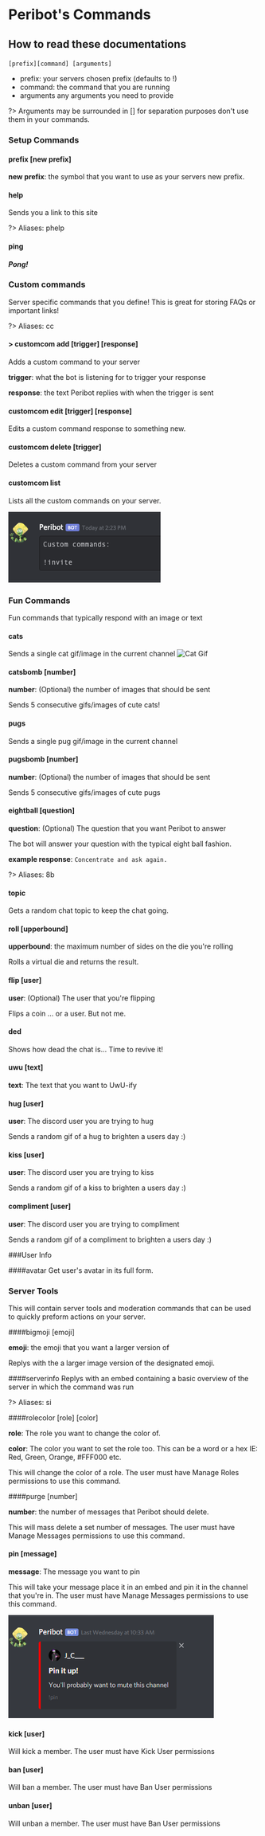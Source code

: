 Peribot's Commands
======

## How to read these documentations

`[prefix][command] [arguments]`

- prefix: your servers chosen prefix (defaults to !)
- command: the command that you are running
- arguments any arguments you need to provide

?> Arguments may be surrounded in [] for separation purposes don't use them in your commands.


### Setup Commands

#### prefix [new prefix]

   **new prefix**: the symbol that you want to use as your servers new prefix.

#### help

  Sends you a link to this site

  ?> Aliases: phelp
  
#### ping

***Pong!***


### Custom commands

Server specific commands that you define! This is great for storing FAQs or important links!

?> Aliases: cc


#### > customcom add [trigger] [response]

Adds a custom command to your server

  **trigger**: what the bot is listening for to trigger your response

  **response**: the text Peribot replies with when the trigger is sent

#### customcom edit [trigger] [response]

Edits a custom command response to something new.

#### customcom delete [trigger]

Deletes a custom command from your server

#### customcom list

Lists all the custom commands on your server.

![custom command list](_media/cclist.png)

### Fun Commands
Fun commands that typically respond with an image or text

#### cats

Sends a single cat gif/image in the current channel
![Cat Gif](https://cdn.nekos.life/meow/0164A.gif)

#### catsbomb [number]

  **number**: (Optional) the number of images that should be sent

Sends 5 consecutive gifs/images of cute cats!

#### pugs

Sends a single pug gif/image in the current channel


#### pugsbomb [number]
  **number**: (Optional) the number of images that should be sent

Sends 5 consecutive gifs/images of cute pugs

#### eightball [question]
  **question**: (Optional) The question that you want Peribot to answer 

The bot will answer your question with the typical eight ball fashion.
  
  **example response**: `Concentrate and ask again.`

?> Aliases: 8b

#### topic

Gets a random chat topic to keep the chat going.

#### roll [upperbound]
  **upperbound**: the maximum number of sides on the die you're rolling

Rolls a virtual die and returns the result.

#### flip [user]
  **user**: (Optional) The user that you're flipping
  
Flips a coin ... or a user. But not me.

#### ded

Shows how dead the chat is... Time to revive it!

#### uwu [text]

  **text**: The text that you want to UwU-ify

#### hug [user]

  **user**: The discord user you are trying to hug

Sends a random gif of a hug to brighten a users day :) 

#### kiss [user]

  **user**: The discord user you are trying to kiss

Sends a random gif of a kiss to brighten a users day :) 

#### compliment [user]

  **user**: The discord user you are trying to compliment

Sends a random gif of a compliment to brighten a users day :) 


###User Info

####avatar
Get user's avatar in its full form.


### Server Tools

This will contain server tools and moderation commands that can be used to quickly preform actions on your server.

####bigmoji [emoji]
    
  **emoji**: the emoji that you want a larger version of 

Replys with the a larger image version of the designated emoji.

####serverinfo
Replys with an embed containing a basic overview of the server in which the command was run

?> Aliases: si

####rolecolor [role] [color]

  **role**: The role you want to change the color of.
  
  **color**: The color you want to set the role too. This can be a word or a hex 
     IE: Red, Green, Orange, #FFF000 etc.
  
  This will change the color of a role. The user must have Manage Roles permissions to use this command.
  
####purge [number]
  
  **number**: the number of messages that Peribot should delete.

This will mass delete a set number of messages. The user must have Manage Messages permissions to use this command.

#### pin [message]

  **message**: The message you want to pin
  
This will take your message place it in an embed and pin it in the channel that you're in. The user must have Manage Messages permissions to use this command.

![Pinned Message](./_media/pin.png)

#### kick [user]

Will kick a member. The user must have Kick User permissions

#### ban [user]

Will ban a member. The user must have Ban User permissions

#### unban [user]

Will unban a member. The user must have Ban User permissions

